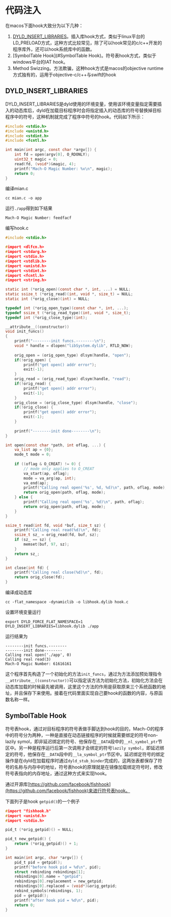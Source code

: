 # 代码注入

在macos下面hook大致分为以下几种：

1. [DYLD_INSERT_LIBRARIES](#DYLD_INSERT_LIBRARIES)。插入库hook方式，类似于linux平台的LD_PRELOAD方式，这种方式比较常见，除了可以hook常见的c/c++开发的程序库外，还可以hook系统库中的函数。
2. [SymbolTable Hook](#SymbolTable Hook)。符号表hook方式，类似于windows平台的IAT hook。
3. Method Swizzing。方法欺骗，这种hook方式是macos的objective runtime方式独有的，运用于objective-c/c++与swift的hook

## DYLD_INSERT_LIBRARIES

DYLD_INSERT_LIBRARIES是dyld使用的环境变量，使用该环境变量指定需要插入的动态库后，dyld在加载目标程序时会将指定插入的动态库的符号替换掉目标程序中的符号，这种机制就完成了程序中符号的hook。代码如下所示：

```c
#include <stdio.h>
#include <unistd.h>
#include <stdint.h>
#include <fcntl.h>

int main(int argc, const char *argv[]) {
    int fd = open(argv[0], O_RDONLY);
    uint32_t magic = 0;
    read(fd, (void*)&magic, 4);
    printf("Mach-O Magic Number: %x\n", magic);
    return 0;
}
```

编译mian.c

```shell
cc mian.c -o app
```

运行`./app`得到如下结果

```shell
Mach-O Magic Number: feedfacf
```

编写hook.c

```c
#include <stdio.h>

#import <dlfcn.h>
#import <stdarg.h>
#import <stdio.h>
#import <stdlib.h>
#import <unistd.h>
#import <stdint.h>
#import <fcntl.h>
#import <string.h>

static int (*orig_open)(const char *, int, ...) = NULL;
static ssize_t (*orig_read)(int, void *, size_t) = NULL;
static int (*orig_close)(int) = NULL;

typedef int (*orig_open_type)(const char *, int, ...);
typedef ssize_t (*orig_read_type)(int, void *, size_t);
typedef int (*orig_close_type)(int);

__attribute__((constructor))
void init_funcs()
{
    printf("--------init funcs.--------\n");
    void * handle = dlopen("libSystem.dylib", RTLD_NOW);
    
    orig_open = (orig_open_type) dlsym(handle, "open");
    if(!orig_open) {
        printf("get open() addr error");
        exit(-1);
    }
    orig_read = (orig_read_type) dlsym(handle, "read");
    if(!orig_read) {
        printf("get open() addr error");
        exit(-1);
    }
    orig_close = (orig_close_type) dlsym(handle, "close");
    if(!orig_close) {
        printf("get open() addr error");
        exit(-1);
    }
    
    printf("--------init done--------\n");
}

int open(const char *path, int oflag, ...) {
    va_list ap = {0};
    mode_t mode = 0;
    
    if ((oflag & O_CREAT) != 0) {
        // mode only applies to O_CREAT
        va_start(ap, oflag);
        mode = va_arg(ap, int);
        va_end(ap);
        printf("Calling real open('%s', %d, %d)\n", path, oflag, mode);
        return orig_open(path, oflag, mode);
    } else {
        printf("Calling real open('%s', %d)\n", path, oflag);
        return orig_open(path, oflag, mode);
    }
}

ssize_t read(int fd, void *buf, size_t sz) {
    printf("Calling real read(%d)\n", fd);
    ssize_t sz_ = orig_read(fd, buf, sz);
    if (sz_ == sz) {
        memset(buf, 97, sz);
    }
    return sz_;
}

int close(int fd) {
    printf("Calling real close(%d)\n", fd);
    return orig_close(fd);
}

```

编译成动态库

```shell
cc -flat_namespace -dynamiclib -o libhook.dylib hook.c
```

设置环境变量运行

```shell
export DYLD_FORCE_FLAT_NAMESPACE=1
DYLD_INSERT_LIBRARIES=libhook.dylib ./app
```

运行结果为

```shell
--------init funcs.--------
--------init done--------
Calling real open('./app', 0)
Calling real read(3)
Mach-O Magic Number: 61616161
```

这个程序首先构造了一个初始化的方法`init_funcs`，通过为方法添加预处理指令`__attribute__((constructor))`可以指定该方法为初始化方法，初始化方法会在动态库加载的时候最先被调用，这里这个方法的作用是获取原来三个系统函数的地址，并且保存下来使用。接着在代码里面实现自己要hook的函数的内容，与原函数名称一样。

## SymbolTable Hook

符号表hook，通过对目标程序的符号表做手脚达到hook的目的，Mach-O的程序中的符号分为两种，一种是直接在动态链接程序的时候就需要绑定的符号non-lazily symol，即非延迟绑定的符号、他保存在`__DATA`段中的`__nl_symbol_ptr`节区中。另一种是程序运行后第一次调用才会绑定的符号`lazily symbol`，即延迟绑定的符号，他保存在`__DATA`段中的`__la_symbol_ptr`节区中。延迟绑定符号的绑定操作是在dyld在加载程序时通过`dyld_stub_binder`完成的，这两张表都保存了符号的名称与内存中的地址，符号表hook的原理就是在镜像加载绑定符号时，修改符号表指向的内存地址，通过这种方式来实现hook。

通过开源库[https://github.com/facebook/fishhook](https://github.com/facebook/fishhook)来进行符号表hook。

下面列子是hook `getpid()`的一个例子

```c
#import "fishhook.h"
#import <unistd.h>
#import <stdio.h>

pid_t (*orig_getpid)() = NULL;

pid_t new_getpid() {
	return (*orig_getpid)() + 1;
}

int main(int argc, char *argv[]) {
	pid_t pid = getpid();
	printf("before hook pid = %d\n", pid);
    struct rebinding rebindings[1];
    rebindings[0].name = "getpid";
    rebindings[0].replacement = new_getpid;
    rebindings[0].replaced = (void*)&orig_getpid;
	rebind_symbols(rebindings, 1);
    pid = getpid();
    printf("after hook pid = %d\n", pid);
	return 0;
}

```

